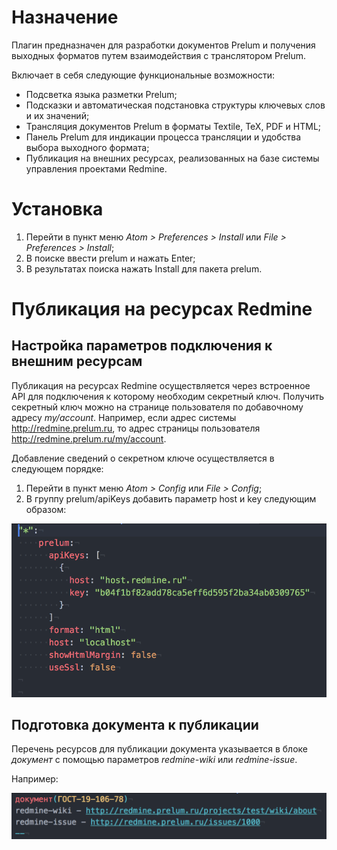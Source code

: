 # Назначение

Плагин предназначен для разработки документов Prelum и получения выходных форматов путем взаимодействия с транслятором Prelum.

Включает в себя следующие функциональные возможности:
- Подсветка языка разметки Prelum;
- Подсказки и автоматическая подстановка структуры ключевых слов и их значений;
- Трансляция документов Prelum в форматы Textile, TeX, PDF и HTML;
- Панель Prelum для индикации процесса трансляции и удобства выбора выходного формата;
- Публикация на внешних ресурсах, реализованных на базе системы управления проектами Redmine.

# Установка

1. Перейти в пункт меню _Atom > Preferences > Install_ или _File > Preferences > Install_;
2. В поиске ввести prelum и нажать Enter;
3. В результатах поиска нажать Install для пакета prelum.

# Публикация на ресурсах Redmine
## Настройка параметров подключения к внешним ресурсам

Публикация на ресурсах Redmine осуществляется через встроенное API для подключения к которому необходим секретный ключ. Получить секретный ключ можно на странице пользователя по добавочному адресу *my/account*. Например, если адрес системы http://redmine.prelum.ru, то адрес страницы пользователя http://redmine.prelum.ru/my/account.

Добавление сведений о секретном ключе осуществляется в следующем порядке:
1. Перейти в пункт меню _Atom > Config_ или _File > Config_;
2. В группу prelum/apiKeys добавить параметр host и key следующим образом:
<p align="left">
  <img width="600px" src="https://github.com/milofon/prelum-atom/blob/master/docs/images/config_example.png">
</p>


## Подготовка документа к публикации

Перечень ресурсов для публикации документа указывается в блоке *документ* с помощью параметров _redmine-wiki_ или _redmine-issue_.

Например:
<p align="left">
  <img width="600px" src="https://raw.githubusercontent.com/milofon/prelum-atom/master/docs/images/redmine_links.png">
</p>
